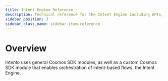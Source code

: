 ```yaml
---
title: Intent Engine Reference
description: Technical reference for the Intent Engine including APIs, parameters, and supported types
sidebar_position: 3
sidebar_class_name: sidebar-item-reference
---
```


# Overview

Intento uses general Cosmos SDK modules, as well as a custom Cosmos SDK module that enables orchestration of intent-based flows, the Intent Engine.
